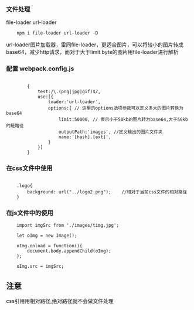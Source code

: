 ### 文件处理

file-loader url-loader

```
	npm i file-loader url-loader -D

```

url-loader图片加载器，雷同file-loader，更适合图片，可以将较小的图片转成base64，减少http请求，而对于大于limit byte的图片用file-loader进行解析


### 配置 webpack.config.js


```

        {
            test:/\.(png|jpg|gif)$/,
            use:[{
                loader:'url-loader',
                options:{ // 这里的options选项参数可以定义多大的图片转换为base64
                    limit:50000, // 表示小于50kb的图片转为base64,大于50kb的是路径
                    outputPath:'images', //定义输出的图片文件夹
                    name:'[hash].[ext]',
                }
            }]
        }

```



### 在css文件中使用

```

	.logo{
	    background: url("../logo2.png");	//相对于当前css文件的相对路径
	}

```

### 在js文件中的使用

```
	import imgSrc from './images/timg.jpg';

	let oImg = new Image();

	oImg.onload = function(){
	    document.body.appendChild(oImg);
	};

	oImg.src = imgSrc;

```



## 注意
css引用用相对路径,绝对路径就不会做文件处理


